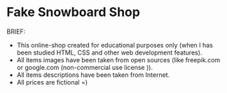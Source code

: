 # Fake Snowboard Shop
BRIEF:
-	This online-shop created for educational purposes only (when I has been
studied HTML, CSS and other web development features). 
-	All items images have been taken from open sources (like freepik.com
or google.com (non-commercial use license )).
- 	All items descriptions have been taken from Internet.
- 	All prices are fictional =)
